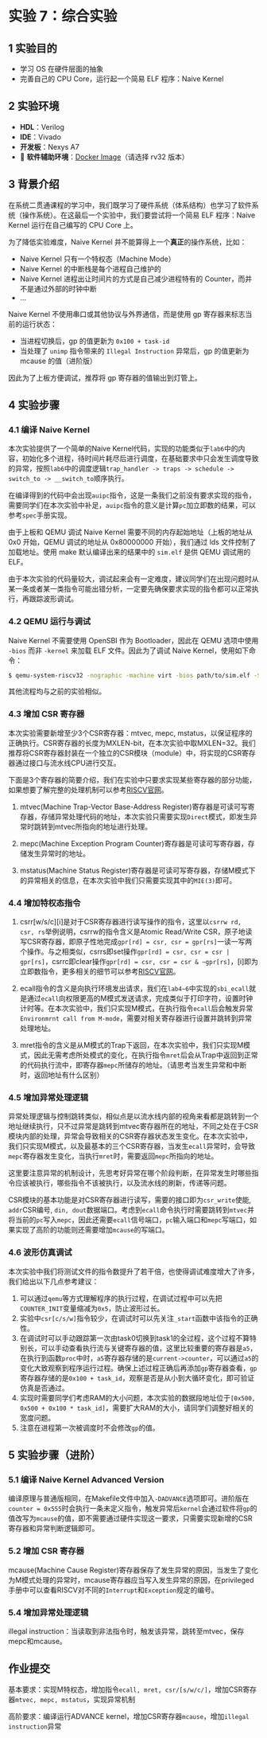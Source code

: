 # 实验 7：综合实验

## 1 实验目的

- 学习 OS 在硬件层面的抽象
- 完善自己的 CPU Core，运行起一个简易 ELF 程序：Naive Kernel

## 2 实验环境

- **HDL**：Verilog
- **IDE**：Vivado
- **开发板**：Nexys A7
- :star2: **软件辅助环境**：[Docker Image](https://hub.docker.com/r/alphavake/oslab)（请选择 rv32 版本）

## 3 背景介绍

在系统二贯通课程的学习中，我们既学习了硬件系统（体系结构）也学习了软件系统（操作系统）。在这最后一个实验中，我们要尝试将一个简易 ELF 程序：Naive Kernel 运行在自己编写的 CPU Core 上。

为了降低实验难度，Naive Kernel 并不能算得上一个**真正**的操作系统，比如：

- Naive Kernel 只有一个特权态（Machine Mode）
- Naive Kernel 的中断栈是每个进程自己维护的
- Naive Kernel 进程出让时间片的方式是自己减少进程特有的 Counter，而并不是通过外部的时钟中断
- ...

Naive Kernel 不使用串口或其他协议与外界通信，而是使用 gp 寄存器来标志当前的运行状态：

- 当进程切换后，gp 的值更新为 `0x100 + task-id`
- 当处理了 `unimp` 指令带来的 `Illegal Instruction` 异常后，gp 的值更新为 mcause 的值（进阶版）

因此为了上板方便调试，推荐将 gp 寄存器的值输出到灯管上。

## 4 实验步骤

### 4.1 编译 Naive Kernel

本次实验提供了一个简单的Naive Kernel代码，实现的功能类似于`lab6`中的内容，初始化多个进程，待时间片耗尽后进行调度，在基础要求中只会发生调度导致的异常，按照`lab6`中的调度逻辑`trap_handler -> traps -> schedule -> switch_to -> __switch_to`顺序执行。

在编译得到的代码中会出现`auipc`指令，这是一条我们之前没有要求实现的指令，需要同学们在本次实验中补足，`auipc`指令的意义是计算`pc`加立即数的结果，可以参考`spec`手册实现。

由于上板和 QEMU 调试 Naive Kernel 需要不同的内存起始地址（上板的地址从 0x0 开始，QEMU 调试的地址从 0x80000000 开始），我们通过 lds 文件控制了加载地址。使用 make 默认编译出来的结果中的 `sim.elf` 是供 QEMU 调试用的 ELF。

由于本次实验的代码量较大，调试起来会有一定难度，建议同学们在出现问题时从某一条或者某一类指令可能出错分析，一定要先确保要求实现的指令都可以正常执行，再跟踪波形调试。

### 4.2 QEMU 运行与调试

Naive Kernel 不需要使用 OpenSBI 作为 Bootloader，因此在 QEMU 选项中使用 `-bios` 而非 `-kernel` 来加载 ELF 文件。因此为了调试 Naive Kernel，使用如下命令：

```bash
$ qemu-system-riscv32 -nographic -machine virt -bios path/to/sim.elf -S -s
```

其他流程均与之前的实验相似。

### 4.3 增加 CSR 寄存器

本次实验需要新增至少3个CSR寄存器：mtvec, mepc, mstatus，以保证程序的正确执行。CSR寄存器的长度为MXLEN-bit，在本次实验中取MXLEN=32。我们推荐将CSR寄存器封装在一个独立的CSR模块（module）中，将实现的CSR寄存器通过接口与流水线CPU进行交互。

下面是3个寄存器的简要介绍，我们在实验中只要求实现某些寄存器的部分功能，如果想要了解完整的处理机制可以参考[RISCV官网](https://github.com/riscv/riscv-isa-manual/releases/download/Priv-v1.12/riscv-privileged-20211203.pdf)。

1. mtvec(Machine Trap-Vector Base-Address Register)寄存器是可读可写寄存器，存储异常处理代码的地址，本次实验只需要实现`Direct`模式，即发生异常时跳转到mtvec所指向的地址进行处理。

2. mepc(Machine Exception Program Counter)寄存器是可读可写寄存器，存储发生异常时的地址。

3. mstatus(Machine Status Register)寄存器是可读可写寄存器，存储M模式下的异常相关的信息，在本次实验中我们只需要实现其中的`MIE(3)`即可。


### 4.4 增加特权态指令

1. csrr\[w/s/c\]\[i\]是对于CSR寄存器进行读写操作的指令，这里以`csrrw rd, csr, rs`举例说明，csrrw的指令含义是Atomic Read/Write CSR，原子地读写CSR寄存器，即原子性地完成`gpr[rd] = csr, csr = gpr[rs]`一读一写两个操作。与之相类似，csrrs即set操作`gpr[rd] = csr, csr = csr | gpr[rs]`，csrrc即clear操作`gpr[rd] = csr, csr = csr & ~gpr[rs]`，\[i\]即为立即数指令，更多相关的细节可以参考[RISCV官网](https://github.com/riscv/riscv-isa-manual/releases/download/Ratified-IMAFDQC/riscv-spec-20191213.pdf)。

2. ecall指令的含义是向执行环境发出请求，我们在`lab4~6`中实现的`sbi_ecall`就是通过`ecall`向权限更高的M模式发送请求，完成类似于打印字符，设置时钟计时等。在本次实验中，我们只实现M模式，在执行指令`ecall`后会触发异常`Environmrnt call from M-mode`，需要对相关寄存器进行设置并跳转到异常处理地址。

3. mret指令的含义是从M模式的Trap下返回，在本次实验中，我们只实现M模式，因此无需考虑所处模式的变化，在执行指令`mret`后会从Trap中返回到正常的代码执行流中，即寄存器`mepc`所储存的地址。（请思考当发生异常和中断时，返回地址有什么区别）


### 4.5 增加异常处理逻辑

异常处理逻辑与控制跳转类似，相似点是以流水线内部的视角来看都是跳转到一个地址继续执行，只不过异常是跳转到mtvec寄存器所在的地址，不同之处在于CSR模块内部的处理，异常会导致相关的CSR寄存器状态发生变化。在本次实验中，我们只实现M模式，以及最基本的三个CSR寄存器，当发生`ecall`异常时，会导致`mepc`寄存器发生变化，当执行`mret`时，需要返回`mepc`所指向的地址。

这里要注意异常的机制设计，先思考好异常在哪个阶段判断，在异常发生时哪些指令应该被执行，哪些指令不该被执行，以及流水线的刷新，传递等问题。

CSR模块的基本功能是对CSR寄存器进行读写，需要的接口即为`csr_write`使能, `addr`CSR编号, `din, dout`数据端口。考虑到`ecall`命令执行时需要跳转到`mtvec`并将当前的`pc`写入`mepc`，因此还需要`ecall`信号端口，`pc`输入端口和`mepc`写端口，如果实现了高阶的功能则还需要增加`mcause`的写端口。

### 4.6 波形仿真调试

本次实验中我们将测试文件的指令数提升了若干倍，也使得调试难度增大了许多，我们给出以下几点参考建议：

1. 可以通过`qemu`等方式理解程序的执行过程，在调试过程中可以先把`COUNTER_INIT`变量缩减为`0x5`，防止波形过长。
2. 实验中`csr[c/s/w]`指令较少，在调试时可以先关注`_start`函数中该指令的正确性。
3. 在调试时可以手动跟踪第一次由task0切换到task1的全过程，这个过程不算特别长，可以手动查看执行流与关键寄存器的值，这里比较重要的寄存器是`a5`，在执行到函数`proc`中时，`a5`寄存器存储的是`current->counter`，可以通过`a5`的变化大致观察到程序运行过程。确保上述过程正确后再添加`gp`寄存器查看，`gp`寄存器存储的是`0x100 + task_id`，观察是否是从小到大循环变化，即可验证仿真是否通过。
4. 实现时需要同学们考虑RAM的大小问题，本次实验的数据段地址位于`[0x500, 0x500 + 0x100 * task_id]`，需要扩大RAM的大小，请同学们调整好相关的宽度问题。
5. 注意在进程第一次被调度时不会修改`gp`的值。

## 5 实验步骤（进阶）

### 5.1 编译 Naive Kernel Advanced Version

编译原理与普通版相同，在Makefile文件中加入`-DADVANCE`选项即可。进阶版在`counter = 0x555`时会执行一条未定义指令，触发异常后`kernel`会通过软件将`gp`的值改写为`mcause`的值，即不需要通过硬件实现这一要求，只需要实现新增的CSR寄存器和异常判断逻辑即可。

### 5.2 增加 CSR 寄存器

mcause(Machine Cause Register)寄存器保存了发生异常的原因，当发生了变化为M模式处理的异常时，mcause寄存器应当写入发生异常的原因，在privileged手册中可以查看RISCV对不同的`Interrupt`和`Exception`规定的编号。

### 5.4 增加异常处理逻辑

illegal instruction：当读取到非法指令时，触发该异常，跳转至mtvec，保存mepc和mcause。


## 作业提交



基本要求：实现M特权态，增加指令`ecall, mret, csr/[s/w/c/]`，增加CSR寄存器`mtvec, mepc, mstatus`，实现异常机制

高阶要求：编译运行ADVANCE kernel，增加CSR寄存器`mcause`，增加`illegal instruction`异常
